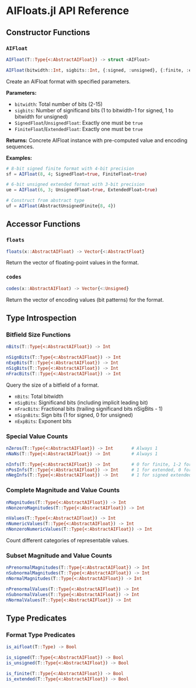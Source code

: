 # AIFloats.jl API Reference

## Constructor Functions

### `AIFloat`

```julia
AIFloat(T::Type{<:AbstractAIFloat}) -> struct <AIFloat>

AIFloat(bitwidth::Int, sigbits::Int, {:signed, :unsigned}, {:finite, :extended}) -> struct <AIFloat>
```

Create an AIFloat format with specified parameters.

**Parameters:**
- `bitwidth`: Total number of bits (2-15)
- `sigbits`: Number of significand bits (1 to bitwidth-1 for signed, 1 to bitwidth for unsigned)
- `SignedFloat`/`UnsignedFloat`: Exactly one must be `true`
- `FiniteFloat`/`ExtendedFloat`: Exactly one must be `true`

**Returns:** Concrete AIFloat instance with pre-computed value and encoding sequences.

**Examples:**
```julia
# 8-bit signed finite format with 4-bit precision
sf = AIFloat(8, 4; SignedFloat=true, FiniteFloat=true)

# 6-bit unsigned extended format with 3-bit precision  
ue = AIFloat(6, 3; UnsignedFloat=true, ExtendedFloat=true)

# Construct from abstract type
uf = AIFloat(AbstractUnsignedFinite{8, 4})
```

## Accessor Functions

### `floats`

```julia
floats(x::AbstractAIFloat) -> Vector{<:AbstractFloat}
```

Return the vector of floating-point values in the format.

### `codes`

```julia
codes(x::AbstractAIFloat) -> Vector{<:Unsigned}
```

Return the vector of encoding values (bit patterns) for the format.

## Type Introspection

### Bitfield Size Functions

```julia
nBits(T::Type{<:AbstractAIFloat}) -> Int

nSignBits(T::Type{<:AbstractAIFloat}) -> Int
nExpBits(T::Type{<:AbstractAIFloat}) -> Int
nSigBits(T::Type{<:AbstractAIFloat}) -> Int  
nFracBits(T::Type{<:AbstractAIFloat}) -> Int
```

Query the size of a bitfield of a format.

- `nBits`: Total bitwidth
- `nSigBits`: Significand bits (including implicit leading bit)
- `nFracBits`: Fractional bits (trailing significand bits nSigBits - 1)
- `nSignBits`: Sign bits (1 for signed, 0 for unsigned)
- `nExpBits`: Exponent bits


### Special Value Counts

```julia
nZeros(T::Type{<:AbstractAIFloat}) -> Int       # Always 1
nNaNs(T::Type{<:AbstractAIFloat}) -> Int        # Always 1

nInfs(T::Type{<:AbstractAIFloat}) -> Int        # 0 for finite, 1-2 for extended
nPosInfs(T::Type{<:AbstractAIFloat}) -> Int     # 1 for extended, 0 for finite
nNegInfs(T::Type{<:AbstractAIFloat}) -> Int     # 1 for signed extended, 0 otherwise
```

### Complete Magnitude and Value Counts

```julia
nMagnitudes(T::Type{<:AbstractAIFloat}) -> Int
nNonzeroMagnitudes(T::Type{<:AbstractAIFloat}) -> Int

nValues(T::Type{<:AbstractAIFloat}) -> Int
nNumericValues(T::Type{<:AbstractAIFloat}) -> Int
nNonzeroNumericValues(T::Type{<:AbstractAIFloat}) -> Int
```

Count different categories of representable values.

### Subset Magnitude and Value Counts

```julia
nPrenormalMagnitudes(T::Type{<:AbstractAIFloat}) -> Int
nSubnormalMagnitudes(T::Type{<:AbstractAIFloat}) -> Int
nNormalMagnitudes(T::Type{<:AbstractAIFloat}) -> Int

nPrenormalValues(T::Type{<:AbstractAIFloat}) -> Int
nSubnormalValues(T::Type{<:AbstractAIFloat}) -> Int
nNormalValues(T::Type{<:AbstractAIFloat}) -> Int
```

## Type Predicates

### Format Type Predicates

```julia
is_aifloat(T::Type) -> Bool

is_signed(T::Type{<:AbstractAIFloat}) -> Bool
is_unsigned(T::Type{<:AbstractAIFloat}) -> Bool

is_finite(T::Type{<:AbstractAIFloat}) -> Bool
is_extended(T::Type{<:AbstractAIFloat}) -> Bool
```

